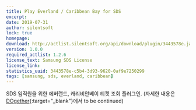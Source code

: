 ```yaml
---
title: Play Everland / Caribbean Bay for SDS
excerpt: 
date: 2019-07-31
author: silentsoft
lock: true
homepage: 
download: http://actlist.silentsoft.org/api/download/plugin/3443578e.jar
version: 1.0.0
required_actlist: 1.2.6
license_text: Samsung SDS License
license_link: 
statistics_uuid: 3443578e-c5b4-3d93-9620-0af9e7250299
tags: [samsung, sds, everland, caribbean]
---
```


SDS 임직원을 위한 에버랜드, 캐리비안베이 티켓 조회 플러그인. (자세한 내용은 [DOgether](http://opsplus.sdsdev.co.kr:9083/#/login?postingId=7435){:target="_blank"}에서 to be continued)